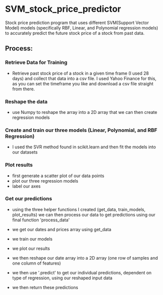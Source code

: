 # SVM_stock_price_predictor
Stock price prediction program that uses different SVM(Support Vector Model) models (specifically RBF, Linear, and Polynomial  regression models) to accurately predict the future stock price of a stock from past data.

## Process:

### **Retrieve Data for Training**

- Retrieve past stock price of a stock in a given time frame (I used 28 days) and collect that data into a csv file. I used Yahoo Finance for this, as you can set the timeframe you like and download a csv file straight from there.

### **Reshape the data**

- use Numpy to reshape the array into a 2D array that we can then create regression models

### **Create and train our three models (Linear, Polynomial, and RBF Regression)**

- I used the SVR method found in scikit.learn and then fit the models into our datasets

### **Plot results**

- first generate a scatter plot of our data points
- plot our three regression models 
- label our axes

### **Get our predictions**

- using the three helper functions I created (get_data, train_models, plot_results) we can then process our data to get predictions
using our final function 'process_data'

- we get our dates and prices array using get_data
- we train our models
- we plot our results

- we then reshape our date array into a 2D array (one row of samples and one column of features)
- we then use '.predict' to get our individual predictions, dependent on type of regression, using our reshaped input data
- we then return these predictions


